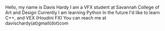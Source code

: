 Hello, my name is Davis Hardy
I am a VFX student at Savannah College of Art and Design
Currently I am learning Python
In the future I'd like to learn C++, and VEX (Houdini FX)
You can reach me at davischardy(at)gmail(dot)com
